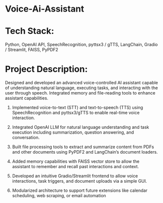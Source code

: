 ﻿# Voice-Ai-Assistant

# Tech Stack:
Python, OpenAI API, SpeechRecognition, pyttsx3 / gTTS, LangChain, Gradio / Streamlit, FAISS, PyPDF2

# Project Description:
Designed and developed an advanced voice-controlled AI assistant capable of understanding natural language, executing tasks, and interacting with the user through speech. Integrated memory and file-reading tools to enhance assistant capabilities.

1. Implemented voice-to-text (STT) and text-to-speech (TTS) using SpeechRecognition and pyttsx3/gTTS to enable real-time voice interaction.

2. Integrated OpenAI LLM for natural language understanding and task execution including summarization, question answering, and conversation.

3. Built file processing tools to extract and summarize content from PDFs and other documents using PyPDF2 and LangChain’s document loaders.

4. Added memory capabilities with FAISS vector store to allow the assistant to remember and recall past interactions and context.

5. Developed an intuitive Gradio/Streamlit frontend to allow voice interactions, task triggers, and document uploads via a simple GUI.

6. Modularized architecture to support future extensions like calendar scheduling, web scraping, or email automation
